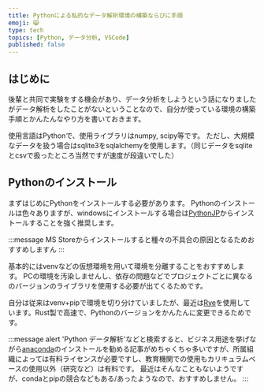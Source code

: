 ```yaml
---
title: Pythonによる私的なデータ解析環境の構築ならびに手順
emoji: 😸
type: tech
topics: [Python, データ分析, VSCode]
published: false
---
```


## はじめに

後輩と共同で実験をする機会があり、データ分析をしようという話になりましたがデータ解析をしたことがないということなので、自分が使っている環境の構築手順とかんたんなやり方を書いておきます。

使用言語はPythonで、使用ライブラリはnumpy, scipy等です。
ただし、大規模なデータを扱う場合はsqlite3をsqlalchemyを使用します。（同じデータをsqliteとcsvで扱ったところ当然ですが速度が段違いでした）

## Pythonのインストール

まずはじめにPythonをインストールする必要があります。
Pythonのインストールは色々ありますが、windowsにインストールする場合は[PythonJP](https://www.python.jp/install/windows/install.html)からインストールすることを強く推奨します。

:::message
MS Storeからインストールすると種々の不具合の原因となるためおすすめしますん
:::

基本的にはvenvなどの仮想環境を用いて環境を分離することをおすすめします。
PCの環境を汚染しませんし、依存の問題などでプロジェクトごとに異なるのバージョンのライブラリを使用する必要が出てくるためです。

自分は従来はvenv+pipで環境を切り分けていましたが、最近は[Rye](https://github.com/astral-sh/rye)を使用しています。Rust製で高速で、Pythonのバージョンをかんたんに変更できるためです。

:::message alert
'Python データ解析'などと検索すると、ビジネス用途を挙げながら[anaconda](https://www.anaconda.com/)のインストールを勧める記事がめちゃくちゃ多いですが、所属組織によっては有料ライセンスが必要ですし、教育機関での使用もカリキュラムベースの使用以外（研究など）は有料です。
最近はそんなこともないようですが、condaとpipの競合などもある/あったようなので、おすすめしません。
:::

